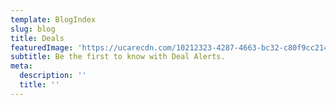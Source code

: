 ```yaml
---
template: BlogIndex
slug: blog
title: Deals
featuredImage: 'https://ucarecdn.com/10212323-4287-4663-bc32-c80f9cc214b7/'
subtitle: Be the first to know with Deal Alerts.
meta:
  description: ''
  title: ''
---
```


